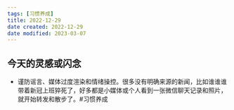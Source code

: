 ```yaml
---
tags: [习惯养成]
title: 2022-12-29
date created: 2022-12-29
date modified: 2023-03-07
---
```


## 今天的灵感或闪念

- 谨防谣言、媒体过度渲染和情绪操控。很多没有明确来源的新闻，比如谁谁谁带着新冠上班猝死了，好多都是小媒体或个人看到一张微信聊天记录和照片，就开始转发和散步了。#习惯养成
